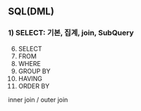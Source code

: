 ## SQL(DML)
### 1) SELECT: 기본, 집계, join, SubQuery
 6. SELECT
 1. FROM
 2. WHERE
 3. GROUP BY
 4. HAVING 
 5. ORDER BY

inner join / outer join


